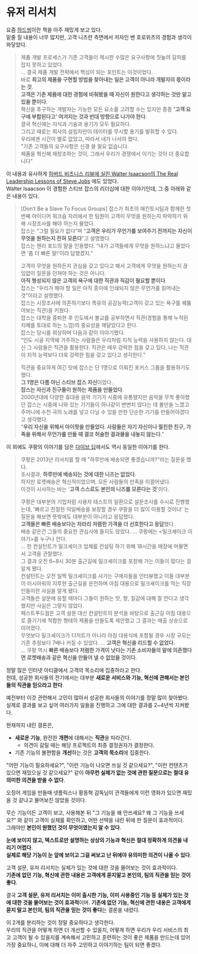 # 유저 리서치

요즘 [하드씽](https://product.kyobobook.co.kr/detail/S000000696109)이란 책을 아주 재밌게 보고 있다.  
밑줄 칠 내용이 너무 많지만, 고객 니즈란 측면에서 저자인 벤 호로위츠의 경험과 생각이 와닿았다.  

> 제품 개발 프로세스가 기존 고객들이 제시한 수많은 요구사항에 짓눌려 갈피를 잡지 못하고 있었다.  
> ...
> 결국 제품 개발 전략에서 핵심이 되는 포인트는 이것이었다.  
> 바로 **최고의 제품을 구현할 방법을 찾아내는 일은 고객이 아니라 개발자의 몫이라는 것**.  
> **고객은 기존 제품에 대한 경험에 비춰봤을 때 자신이 원한다고 생각하는 것만 알고 있을 뿐이다**.  
> 혁신을 추구하는 개발자는 가능한 모든 요소를 고려할 수는 있지만 종종 **'고객 요구에 부합된다고' 여겨지는 것과 반대 방향으로 나가야 한다**.  
> 결국 혁신에는 지식과 기술과 용기가 모두 필요하다.  
> 그리고 때로는 회사의 설립자만이 데이터를 무시할 용기를 발휘할 수 있다.  
> 우리에겐 시간이 별로 없었고, 따라서 내가 나서야 했다.  
> "기존 고객들의 요구사항은 신경 쓸 필요 없습니다.  
> 제품을 혁신해 재창조하는 것이, 그래서 우리가 경쟁에서 이기는 것이 더 중요합니다"

이 내용과 유사하게 [하버드 비즈니스 리뷰에 실린 Walter Isaacson의 The Real Leadership Lessons of Steve Jobs](https://hbr.org/2012/04/the-real-leadership-lessons-of-steve-jobs) 에도 있었다.  
Walter Isaacson 이 경험한 스티브 잡스의 리더십에 대한 이야기인데, 그 중 아래와 같은 내용이 있다. 

> [Don’t Be a Slave To Focus Groups]
> 잡스가 최초의 매킨토시팀과 함께한 첫 번째 아이디어 워크숍 자리에서 한 팀원이 고객이 무엇을 원하는지 파악하기 위해 시장조사를 해야 하는지 물었다.  
> 잡스는 “그럴 필요가 없다”며 “**고객은 우리가 무언가를 보여주기 전까지는 자신이 무엇을 원하는지 전혀 모른다**”고 설명했다.  
> 잡스는 헨리 포드의 말을 인용했다.
“내가 고객들에게 무엇을 원하느냐고 물었다면 ‘좀 더 빠른 말!’이라 답했겠지.”
> 
> 고객이 무엇을 원하든지 관심을 갖고 있다고 해서 고객에게 무엇을 원하는지 끊임없이 질문을 던져야 하는 것은 아니다.  
> **아직 형성되지 않은 고객의 욕구에 대한 직관과 직감이 필요할 뿐이다**.  
> 잡스는 “우리가 해야 할 일은 아직 종이에 인쇄되지 않은 무언가를 읽어내는 것”이라고 설명했다.  
> 잡스는 시장조사에 의존하기보다 특유의 공감능력(고객이 갖고 있는 욕구를 꿰뚫어보는 직관)을 키웠다.  
> 잡스는 대학을 중퇴한 후 인도에서 불교를 공부하면서 직관(경험을 통해 누적된 지혜를 토대로 하는 느낌)의 중요성을 깨달았다고 한다.  
> 잡스는 당시를 회상하며 다음과 같이 이야기했다.  
“인도 시골 지역에 거주하는 사람들은 우리처럼 지적 능력을 사용하지 않는다. 대신 그 사람들은 직관을 활용한다. 직관은 매우 강력한 힘을 갖고 있다. 나는 직관이 지적 능력보다 더욱 강력한 힘을 갖고 있다고 생각한다.”  
> 
> 직관을 중요하게 여긴 탓에 잡스는 단 1명으로 이뤄진 포커스 그룹을 활용하기도 했다.  
> **그 1명은 다름 아닌 스티브 잡스 자신**이었다.  
> **잡스는 자신과 친구들이 원하는 제품을 만들었다**.  
> 2000년대에 다양한 휴대용 음악 기기가 시중에 유통됐지만 음악을 무척 좋아했던 잡스는 시중에 나와 있는 기기들이 하나같이 변변치 않다는 데 불만을 느꼈고 주머니에 수천 곡의 노래를 넣고 다닐 수 있을 만한 단순한 기기를 만들어야겠다고 생각했다.  
> “**우리 자신을 위해서 아이팟을 만들었다. 사람들은 자기 자신이나 절친한 친구, 가족을 위해서 무언가를 만들 때 결코 허술한 결과물을 내놓지 않는다**.”

이 외에도 쿠팡의 이야기를 담은 [다이브 딥](https://product.kyobobook.co.kr/detail/S000201329398)에서도 역시 동일한 이야기를 한다.

> 쿠팡은 2013년 리서치를 할 때 "하루만에 배송되면 좋겠습니까?"라는 질문을 했다.  
> 조사결과, **하루만에 배송되는 것에 대한 니즈는 없었다**.  
> 하지만 로켓배송은 혁신적이었으며, 모든 사람들의 만족을 이끌어냈다.  
> 이것이 시사하는 바는 '**고객 스스로도 본인의 니즈를 모른다는 것**'이다.  
> 
> 쿠팡은 대부분의 기업처럼 사용자 테스트의 일환으로 설문조사를 수시로 진행했는데, '빠르고 친절한 익일배송을 보장할 경우 쿠팡을 더 많이 이용할 것이냐' 는 질문을 해보면 뜻밖에도 대부분이 아니라고 응답했다.  
> **고객들은 빠른 배송보다는 차라리 저렴한 가격을 더 선호한다고 응답**했다.  
> 배송 같은건 그들의 중요한 관심사에 들지도 않았다.
> ...
> 쿠팡에는 <밀크셰이크 이야기>를 누구나 안다.  
> ...
> 한 컨설턴트가 밀크셰이크 업체를 컨설팅 하기 위해 18시간을 매장에 머물면서 고객을 관찰했다.  
> 그 결과 오전 6~8시 30분 출근길에 밀크셰이크를 포장해 가는 이들이 많다는 걸 알게 됐다.  
> 컨설턴트는 오전 일찍 밀크셰이크를 사가는 구매자들을 인터뷰했고 이들 대부분이 러시아워의 지루한 출근길을 운전하며 아침 대용으로 밀크셰이크를 먹는 직장인들이란 사실을 알게 됐다.  
> 고객들은 설문에 응할 때마다 그들이 원하는 맛, 향, 질감에 대해 잘 안다고 생각했지만 사실은 그렇지 않았다.  
> 패스트푸드점은 고객 설문 대신 컨설턴트의 분석을 바탕으로 출근길 아침 대용으로 즐기기에 적합한 형태의 제품을 만들도록 제안했고 그 결과는 매출 상승으로 이어졌다.  
> 무엇보다 밀크셰이크가 디저트가 아니라 아침 대용식에 포함될 경우 시장 규모는 기존 추정보다 7배나 커질 수 있었다.
> ...
> **고객은 혁신을 리드할 수 없었다.**  
> ...
> 쿠팡 역시 **빠른 배송보다 저렴한 가격이 낫다는 기존 소비자들의 말에 의존했다면 로켓배송과 같은 혁신을 만들어 낼 수 없었을 것이다**.

정말 많은 인터넷 아티클에서 고객의 목소리에 집중하라고 한다.  
헌데, 성공한 회사들의 전기에서는 대부분 **새로운 서비스와 기능, 혁신에 관해서는 본인들의 직관을 믿으라고 한다**.  
  
예전부터 이것 관련해서 고민이 많아서 성공한 회사들의 이야기를 정말 많이 찾아봤다.  
실제로 결과를 보고 싶어 여러가지 일들을 진행하고 그에 대한 결과를 2~4년씩 지켜봤다.  
  
현재까지 내린 결론은,

- **새로운 기능**, 완전한 **개편**에 대해서는 **직관**을 따라간다.
    - 의견이 갈릴 때는 해당 프로젝트의 최종 결정권자가 결정한다.
- 기존 기능의 불편함을 **개선**하는 것은 **고객의 목소리**에 집중한다.

"어떤 기능이 필요하세요?", "이런 기능이 나오면 쓰실 것 같으세요?", "이런 컨텐츠가 있으면 재밌으실 것 같으세요?" 같이 **아무런 실체가 없는 것에 관한 질문으로는 절대 유의미한 의견을 받을 수 없다**.  
  
오징어 게임을 만들때 넷플릭스나 황동혁 감독님이 관객들에게 이런 영화가 있으면 재밌을 것 같냐고 물어보진 않았을 것이다.  
  
무슨 기능이든 고객이 보고, 사용해본 뒤 "그 기능을 왜 안쓰세요? 왜 그 기능을 쓰세요?" 와 같이 고객이 실체를 확인하고, 어떤 선택을 내린 뒤에 한 질문이 효과적이다.  
그래야만 **본인이 원했던 것이 무엇이였는지 알 수 있다**.  
  
**눈에 보이지 않고, 텍스트로만 설명하는 상상의 기능과 혁신은 절대 정확하게 의견을 내리기 어렵다**.  
**실제로 해당 기능이 눈 앞에 보이고 그걸 써보고 난 뒤에야 유의미한 의견이 나올 수 있다**.  
    
고객 설문, 유저 리서치는 실체가 있는 것에 대한 것을 물어보는 것이 효과적이다.  
**기존에 없던 기능, 혁신에 관한 내용은 고객에게 묻지말고 본인의, 팀의 직관을 믿는 것이 좋다**.

결국 **고객 설문, 유저 리서치는 이미 출시한 기능, 이미 사용중인 기능 등 실체가 있는 것에 대한 것을 물어보는 것이 효과적**이며.
**기존에 없던 기능, 혁신에 관한 내용은 고객에게 묻지 말고 본인의, 팀의 직관을 믿는 것이 좋다**는 결론을 내렸다.  
  
이 2개를 분리하는 것이 정말 중요하다고 생각한다.  
우리의 직관을 어떻게 하면 더 개선할 수 있을지,
어떻게 하면 우리가 우리 서비스의 최고 고객이 될 수 있을지를 계속해서 고민하고 훈련하는 것이 좋은 제품을 만드는데 있어 가장 중요하니, 이에 대해 더 자주 고민하고 이야기하는 팀이 되면 좋겠다.